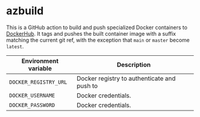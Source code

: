 # azbuild

This is a GitHub action to build and push specialized Docker containers to [DockerHub](https://hub.docker.com). It tags and pushes the built container image with a suffix matching the current git ref, with the exception that `main` or `master` become `latest`.

| Environment variable | Description |
| --- | --- |
| `DOCKER_REGISTRY_URL` | Docker registry to authenticate and push to |
| `DOCKER_USERNAME` | Docker credentials. |
| `DOCKER_PASSWORD` | Docker credentials. |
